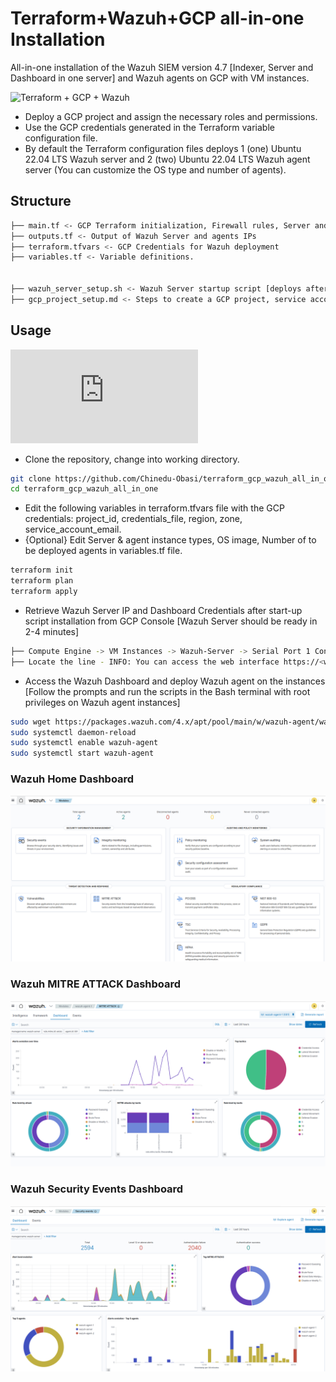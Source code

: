 # Terraform+Wazuh+GCP all-in-one Installation

All-in-one installation of the Wazuh SIEM version 4.7 [Indexer, Server and Dashboard in one server] and Wazuh agents on GCP with VM instances.

![Terraform + GCP + Wazuh](link_to_your_image_here)

- Deploy a GCP project and assign the necessary roles and permissions.
- Use the GCP credentials generated in the Terraform variable configuration file.
- By default the Terraform configuration files deploys 1 (one) Ubuntu 22.04 LTS Wazuh server and 2 (two) Ubuntu 22.04 LTS Wazuh agent server (You can customize the OS type and number of agents).

## Structure

```bash
├── main.tf <- GCP Terraform initialization, Firewall rules, Server and agents instance configuration.
├── outputs.tf <- Output of Wazuh Server and agents IPs
├── terraform.tfvars <- GCP Credentials for Wazuh deployment
├── variables.tf <- Variable definitions.


├── wazuh_server_setup.sh <- Wazuh Server startup script [deploys after instance creation]
├── gcp_project_setup.md <- Steps to create a GCP project, service account and assign required roles.
```

## Usage
![Create your GCP project and set up Roles, APIs and Service Account](https://github.com/Chinedu-Obasi/terraform_gcp_wazuh_all_in_one/blob/main/GCP%20Initial%20Setup.md)

- Clone the repository, change into working directory.

```bash
git clone https://github.com/Chinedu-Obasi/terraform_gcp_wazuh_all_in_one.git
cd terraform_gcp_wazuh_all_in_one
```
- Edit the following variables in terraform.tfvars file with the GCP credentials: project_id, credentials_file, region, zone, service_account_email.
- {Optional} Edit Server & agent instance types, OS image, Number of to be deployed agents in variables.tf file.

 ```bash
terraform init
terraform plan
terraform apply
```
- Retrieve Wazuh Server IP and Dashboard Credentials after start-up script installation from GCP Console [Wazuh Server should be ready in 2-4 minutes]

```bash
├── Compute Engine -> VM Instances -> Wazuh-Server -> Serial Port 1 Console
├── Locate the line - INFO: You can access the web interface https://<wazuh-dashboard-ip>:443, and note the User and Password credentials.
```
- Access the Wazuh Dashboard and deploy Wazuh agent on the instances [Follow the prompts and run the scripts in the Bash terminal with root privileges on Wazuh agent instances]

```bash
sudo wget https://packages.wazuh.com/4.x/apt/pool/main/w/wazuh-agent/wazuh-agent_4.7.5-1_amd64.deb && sudo WAZUH_MANAGER='<Wazuh-Server-IP>' WAZUH_AGENT_NAME='<Wazuh-agent-name>' dpkg -i ./wazuh-agent_4.7.5-1_amd64.deb
sudo systemctl daemon-reload
sudo systemctl enable wazuh-agent
sudo systemctl start wazuh-agent
```
### Wazuh Home Dashboard
![Wazuh+Dashboard](https://github.com/Chinedu-Obasi/terraform_gcp_wazuh_all_in_one/blob/main/wazuh_dashboard.png)

### Wazuh MITRE ATTACK Dashboard
![Wazuh+MITRE+Dashboard](https://github.com/Chinedu-Obasi/terraform_gcp_wazuh_all_in_one/blob/main/wazuh_MITRE_Attack.png)

### Wazuh Security Events Dashboard
![Wazuh++SE+Dashboard](https://github.com/Chinedu-Obasi/terraform_gcp_wazuh_all_in_one/blob/main/wazuh_security_events.png)
